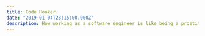 ```yaml
---
title: Code Hooker
date: "2019-01-04T23:15:00.000Z"
description: How working as a software engineer is like being a prostitute
---
```


